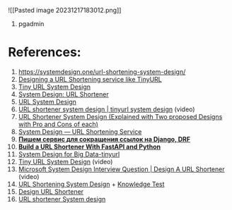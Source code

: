 ![[Pasted image 20231217183012.png]]

1. pgadmin 

# References:

1. https://systemdesign.one/url-shortening-system-design/
2. [Designing a URL Shortening service like TinyURL](https://medium.com/@sandeep4.verma/system-design-scalable-url-shortener-service-like-tinyurl-106f30f23a82)
2. [Tiny URL System Design](https://nikhilgupta1.medium.com/tiny-url-system-design-846a66c7f9d3)
3. [System Design: URL Shortener](https://medium.com/@the.york.wei/system-design-url-shortener-1de7acb82612)
4. [URL System Design](https://medium.com/@karan99/system-design-url-shortener-c7bd9e35a0f1)
5. [URL shortener system design | tinyurl system design](https://www.youtube.com/watch?v=JQDHz72OA3c&list=PLkQkbY7JNJuBoTemzQfjym0sqbOHt5fnV&index=4) (video)
6. [URL Shortener System Design (Explained with Two proposed Designs with Pro and Cons of each)](https://www.youtube.com/watch?v=5uX3rDRaHXw&list=PLQnljOFTspQXSevtRqvMNycWfHM7cXc3d&index=1)
7. [System Design — URL Shortening Service](https://medium.com/@anuupadhyay1994/system-design-url-shortening-service-7df292a44f09)
8. [**Пишем сервис для сокращения ссылок на Django, DRF**](https://habr.com/ru/articles/718800/)
9. **[Build a URL Shortener With FastAPI and Python](https://realpython.com/build-a-python-url-shortener-with-fastapi/)**
10. [System Design for Big Data-tinyurl](http://n00tc0d3r.blogspot.com/)
11. [Tiny URL System Design](https://www.youtube.com/watch?v=AVztRY77xxA) (video)
12. [Microsoft System Design Interview Question | Design A URL Shortener](https://www.youtube.com/watch?v=1uEN6zbmmO0&list=PLOAph0xkZvSuqy8yq_0D6NEABhmSTRYrN&index=1) (video)
13. [URL Shortening System Design](https://medium.com/nerd-for-tech/url-shortening-system-design-88cd005604b4) + [Knowledge Test](https://medium.com/nerd-for-tech/knowledge-test-url-shortening-system-design-ad80b7e3073f)
14. [Design URL Shortener](https://medium.com/@samjingwen/design-url-shortener-de7214ecea3)
15. [URL shortener System design](https://medium.com/@narengowda/url-shortener-system-design-3db520939a1c)